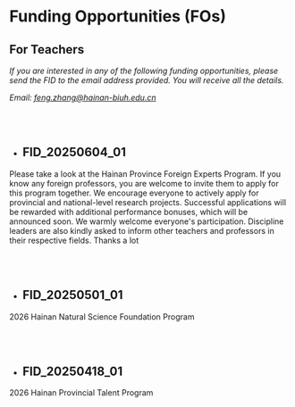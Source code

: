 # Funding Opportunities (FOs)

## For Teachers

*If you are interested in any of the following funding opportunities, please send the FID to the email address provided. You will receive all the details.*

*Email: feng.zhang@hainan-biuh.edu.cn*

<br><br>

- ## FID_20250604_01

Please take a look at the Hainan Province Foreign Experts Program. If you know any foreign professors, you are welcome to invite them to apply for this program together. We encourage everyone to actively apply for provincial and national-level research projects. Successful applications will be rewarded with additional performance bonuses, which will be announced soon. We warmly welcome everyone's participation. Discipline leaders are also kindly asked to inform other teachers and professors in their respective fields. Thanks a lot 

<br><br>

- ## FID_20250501_01

2026 Hainan Natural Science Foundation Program
  

<br><br>

- ## FID_20250418_01

2026 Hainan Provincial Talent Program



